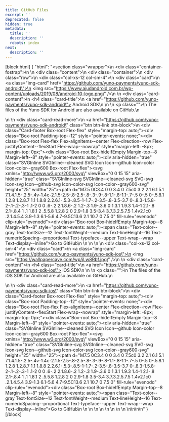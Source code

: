 ```yaml
---
title: GitHub Files
excerpt: ''
deprecated: false
hidden: true
metadata:
  title: ''
  description: ''
  robots: index
next:
  description: ''
---
```

[block:html]
{
  "html": "<section class=\"wrapper\">\n    <div class=\"container-fostrap\">\n    \n        <div class=\"content\">\n            <div class=\"container\">\n                <div class=\"row\">\n                    <div class=\"col-xs-12 col-sm-4\">\n                        <div class=\"card\">\n                            <a class=\"img-card\" href=\"https://github.com/yuno-payments/yuno-sdk-android\">\n                            <img src=\"https://www.ajudandroid.com.br/wp-content/uploads/2019/08/android-10-logo.png\" />\n                          </a>\n                            <div class=\"card-content\">\n                                <h4 class=\"card-title\">\n                                    <a href=\"https://github.com/yuno-payments/yuno-sdk-android\"> Android SDK\n                                  </a>\n                                </h4>\n                                <p class=\"\">\n                                    The files of the Yuno SDK for Android are also available on GitHub.\n                                </p>\n                            </div>\n                            <div class=\"card-read-more\">\n                                <a href=\"https://github.com/yuno-payments/yuno-sdk-android\" class=\"btn btn-link btn-block\">\n                                    <div class=\"Card-footer Box-root Flex-flex\" style=\"margin-top: auto;\"><div class=\"Box-root Padding-top--12\" style=\"pointer-events: none;\"><div class=\"Box-root Flex-flex Flex-alignItems--center Flex-direction--row Flex-justifyContent--flexStart Flex-wrap--nowrap\" style=\"margin-left: -8px; margin-top: 0px;\"><div class=\"Box-root Box-hideIfEmpty Margin-top--8 Margin-left--8\" style=\"pointer-events: auto;\"><div aria-hidden=\"true\" class=\"SVGInline SVGInline--cleaned SVG Icon Icon--github Icon-color Icon-color--gray600 Box-root Flex-flex\"><svg xmlns=\"http://www.w3.org/2000/svg\" viewBox=\"0 0 15 15\" aria-hidden=\"true\" class=\"SVGInline-svg SVGInline--cleaned-svg SVG-svg Icon-svg Icon--github-svg Icon-color-svg Icon-color--gray600-svg\" height=\"25\" width=\"25\"><path d=\"M7.5 0C3.4 0 0 3.4 0 7.5c0 3.2 2.1 6.1 5.1 7.1.4.1.5-.2.5-.4v-1.4c-2.1.5-2.5-.8-2.5-.8-.3-.9-.8-1.1-.8-1.1-.7-.5 0-.5 0-.5.8.1 1.2.8 1.2.8.7 1.1 1.8.8 2.2.6.1-.5.3-.8.5-1-1.7-.2-3.5-.8-3.5-3.7 0-.8.3-1.5.8-2-.1-.2-.3-1 .1-2 0 0 .6-.2 2.1.8.6-.2 1.2-.3 1.9-.3.6 0 1.3.1 1.9.3 1.4-1 2.1-.8 2.1-.8.4 1 .1 1.8.1 2 .5.5.8 1.2.8 2 0 2.9-1.8 3.5-3.4 3.7.3.2.5.7.5 1.4v2.1c0 .2.1.4.5.4 3.9-1.3 6.1-5.6 4.7-9.5C13.6 2.1 10.7 0 7.5 0\" fill-rule=\"evenodd\" clip-rule=\"evenodd\"></path></svg></div></div><div class=\"Box-root Box-hideIfEmpty Margin-top--8 Margin-left--8\" style=\"pointer-events: auto;\"><span class=\"Text-color--gray Text-fontSize--12 Text-fontWeight--medium Text-lineHeight--16 Text-numericSpacing--proportional Text-typeface--upper Text-wrap--wrap Text-display--inline\">Go to GitHub</span></div></div></div></div>\n                                </a>\n                            </div>\n                        </div>\n                    </div>\n                    <div class=\"col-xs-12 col-sm-4\">\n                        <div class=\"card\">\n                            <a class=\"img-card\" href=\"https://github.com/yuno-payments/yuno-sdk-ios\">\n                            <img src=\"https://wallpapercave.com/wp/jLw8Rbf.jpg\" />\n                          </a>\n                            <div class=\"card-content\">\n                                <h4 class=\"card-title\">\n                                    <a href=\"https://github.com/yuno-payments/yuno-sdk-ios\"> iOS SDK\n                                  </a>\n                                </h4>\n                                <p class=\"\">\n                                    The files of the iOS SDK for Android are also available on GitHub.\n                                </p>\n                            </div>\n                            <div class=\"card-read-more\">\n                                <a href=\"https://github.com/yuno-payments/yuno-sdk-ios\" class=\"btn btn-link btn-block\">\n                                    <div class=\"Card-footer Box-root Flex-flex\" style=\"margin-top: auto;\"><div class=\"Box-root Padding-top--12\" style=\"pointer-events: none;\"><div class=\"Box-root Flex-flex Flex-alignItems--center Flex-direction--row Flex-justifyContent--flexStart Flex-wrap--nowrap\" style=\"margin-left: -8px; margin-top: 0px;\"><div class=\"Box-root Box-hideIfEmpty Margin-top--8 Margin-left--8\" style=\"pointer-events: auto;\"><div aria-hidden=\"true\" class=\"SVGInline SVGInline--cleaned SVG Icon Icon--github Icon-color Icon-color--gray600 Box-root Flex-flex\"><svg xmlns=\"http://www.w3.org/2000/svg\" viewBox=\"0 0 15 15\" aria-hidden=\"true\" class=\"SVGInline-svg SVGInline--cleaned-svg SVG-svg Icon-svg Icon--github-svg Icon-color-svg Icon-color--gray600-svg\" height=\"25\" width=\"25\"><path d=\"M7.5 0C3.4 0 0 3.4 0 7.5c0 3.2 2.1 6.1 5.1 7.1.4.1.5-.2.5-.4v-1.4c-2.1.5-2.5-.8-2.5-.8-.3-.9-.8-1.1-.8-1.1-.7-.5 0-.5 0-.5.8.1 1.2.8 1.2.8.7 1.1 1.8.8 2.2.6.1-.5.3-.8.5-1-1.7-.2-3.5-.8-3.5-3.7 0-.8.3-1.5.8-2-.1-.2-.3-1 .1-2 0 0 .6-.2 2.1.8.6-.2 1.2-.3 1.9-.3.6 0 1.3.1 1.9.3 1.4-1 2.1-.8 2.1-.8.4 1 .1 1.8.1 2 .5.5.8 1.2.8 2 0 2.9-1.8 3.5-3.4 3.7.3.2.5.7.5 1.4v2.1c0 .2.1.4.5.4 3.9-1.3 6.1-5.6 4.7-9.5C13.6 2.1 10.7 0 7.5 0\" fill-rule=\"evenodd\" clip-rule=\"evenodd\"></path></svg></div></div><div class=\"Box-root Box-hideIfEmpty Margin-top--8 Margin-left--8\" style=\"pointer-events: auto;\"><span class=\"Text-color--gray Text-fontSize--12 Text-fontWeight--medium Text-lineHeight--16 Text-numericSpacing--proportional Text-typeface--upper Text-wrap--wrap Text-display--inline\">Go to GitHub</span></div></div></div></div>\n                                </a>\n                            </div>\n                        </div>\n              \n                    </div>\n                </div>\n            </div>\n        </div>\n    </div>\n</section>\n\n\n<style>\n@import url(https://fonts.googleapis.com/css?family=Roboto:400,100,900);\n\nhtml,\nbody {\n  -moz-box-sizing: border-box;\n       box-sizing: border-box;\n  height: 100%;\n  width: 100%; \n  background: #FFF;\n  font-family: 'Roboto', sans-serif;\n  font-weight: 400;\n}\n \n.wrapper {\n  display: table;\n  height: 30%;\n  width: 70%;\n}\n\n.container-fostrap {\n  display: table-cell;\n  padding: 1em;\n  text-align: center;\n  vertical-align: middle;\n}\n.fostrap-logo {\n  width: 70px;\n  margin-bottom:15px\n}\nh1.heading {\n  color: #fff;\n  font-size: 1.15em;\n  font-weight: 900;\n  margin: 0 0 0.5em;\n  color: #505050;\n}\n@media (min-width: 450px) {\n  h1.heading {\n    font-size: 3.55em;\n  }\n}\n@media (min-width: 760px) {\n  h1.heading {\n    font-size: 3.05em;\n  }\n}\n@media (min-width: 900px) {\n  h1.heading {\n    font-size: 3.25em;\n    margin: 0 0 0.3em;\n  }\n} \n.card {\n  display: block; \n    margin-bottom: 20px;\n    line-height: 1.42857143;\n    background-color: #fff;\n    border-radius: 2px;\n    box-shadow: 0 2px 5px 0 rgba(0,0,0,0.16),0 2px 10px 0 rgba(0,0,0,0.12); \n    transition: box-shadow .25s; \n}\n.card:hover {\n  box-shadow: 0 4px 8px 0 rgba(0,0,0,0.2),0 3px 10px 0 rgba(0,0,0,0.19);\n}\n.img-card {\n  width: 100%;\n  height:150px;\n  border-top-left-radius:2px;\n  border-top-right-radius:2px;\n  display:block;\n    overflow: hidden;\n}\n.img-card img{\n  width: 100%;\n  height: 150px;\n  object-fit:cover; \n  transition: all .25s ease;\n} \n.card-content {\n  padding:15px;\n  text-align:left;\n}\n.card-title {\n  margin-top:0px;\n  font-weight: 700;\n  font-size: 1.65em;\n}\n.card-title a {\n  color: #000;\n  text-decoration: none !important;\n}\n.card-read-more {\n  border-top: 1px solid #D4D4D4;\n}\n.card-read-more a {\n  text-decoration: none !important;\n  padding:10px;\n  font-weight:600;\n  text-transform: uppercase\n}</style>"
}
[/block]